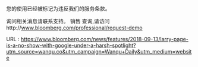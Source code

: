 您的使用已经被标记为违反我们的服务条款。 
  
  
 询问相关消息请联系支持。 
 销售 
 查询,请访问http://www.bloomberg.com/professional/request-demo 
  
  
   
  URL : https://www.bloomberg.com/news/features/2018-09-13/larry-page-is-a-no-show-with-google-under-a-harsh-spotlight?utm_source=wanqu.co&utm_campaign=Wanqu+Daily&utm_medium=website